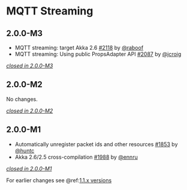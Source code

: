 # MQTT Streaming

## 2.0.0-M3

- MQTT streaming: target Akka 2.6 [#2118](https://github.com/akka/alpakka/issues/2118) by [@raboof](https://github.com/raboof)
- MQTT streaming: Using public PropsAdapter API [#2087](https://github.com/akka/alpakka/issues/2087) by [@jcroig](https://github.com/jcroig)

[*closed in 2.0.0-M3*](https://github.com/akka/alpakka/issues?q=is%3Aclosed+milestone%3A2.0.0-M3+label%3Ap%3Amqtt-streaming)


## 2.0.0-M2

No changes.

[*closed in 2.0.0-M2*](https://github.com/akka/alpakka/issues?q=is%3Aclosed+milestone%3A2.0.0-M2+label%3Ap%3Amqtt-streaming)


## 2.0.0-M1

- Automatically unregister packet ids and other resources [#1853](https://github.com/akka/alpakka/pull/1853) by [@huntc](https://github.com/huntc)
- Akka 2.6/2.5 cross-compilation [#1988](https://github.com/akka/alpakka/issues/1988) by [@ennru](https://github.com/ennru)

[*closed in 2.0.0-M1*](https://github.com/akka/alpakka/issues?q=is%3Aclosed+milestone%3A2.0.0-M1+label%3Ap%3Amqtt-streaming)

For earlier changes see @ref:[1.1.x versions](../1.1.x/mqtt-streaming.md)
